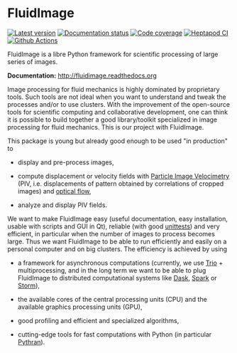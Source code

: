 FluidImage
==========

[![Latest version](https://img.shields.io/pypi/v/fluidimage.svg)](https://pypi.python.org/pypi/fluidimage/)
[![Documentation status](https://readthedocs.org/projects/fluidimage/badge/?version=latest)](http://fluidimage.readthedocs.org)
[![Code coverage](https://codecov.io/gh/fluiddyn/fluidimage/branch/branch%2Fdefault/graph/badge.svg)](https://codecov.io/gh/fluiddyn/fluidimage/branch/branch%2Fdefault/)
[![Heptapod CI](https://foss.heptapod.net/fluiddyn/fluidimage/badges/branch/default/pipeline.svg)](https://foss.heptapod.net/fluiddyn/fluidimage/-/pipelines)
[![Github Actions](https://github.com/fluiddyn/fluidimage/actions/workflows/ci.yml/badge.svg?branch=branch/default)](https://github.com/fluiddyn/fluidimage/actions)

FluidImage is a libre Python framework for scientific processing of
large series of images.

**Documentation:** <http://fluidimage.readthedocs.org>

Image processing for fluid mechanics is highly dominated by proprietary
tools. Such tools are not ideal when you want to understand and tweak
the processes and/or to use clusters. With the improvement of the
open-source tools for scientific computing and collaborative
development, one can think it is possible to build together a good
library/toolkit specialized in image processing for fluid mechanics.
This is our project with FluidImage.

This package is young but already good enough to be used "in
production" to

- display and pre-process images,

- compute displacement or velocity fields with [Particle Image
  Velocimetry](https://en.wikipedia.org/wiki/Particle_image_velocimetry%20(PIV))
  (PIV, i.e. displacements of pattern obtained by correlations of
  cropped images) and [optical
  flow](https://en.wikipedia.org/wiki/Optical_flow),

- analyze and display PIV fields.

We want to make FluidImage easy (useful documentation, easy
installation, usable with scripts and GUI in Qt), reliable (with good
[unittests](https://codecov.io/gh/fluiddyn/fluidimage/)) and very
efficient, in particular when the number of images to process becomes
large. Thus we want FluidImage to be able to run efficiently and easily
on a personal computer and on big clusters. The efficiency is achieved
by using

- a framework for asynchronous computations (currently, we use
  [Trio](https://trio.readthedocs.io) + multiprocessing, and in the
  long term we want to be able to plug FluidImage to distributed
  computational systems like [Dask](http://dask.pydata.org),
  [Spark](https://spark.apache.org/) or
  [Storm](http://storm.apache.org/)),

- the available cores of the central processing units (CPU) and the
  available graphics processing units (GPU),

- good profiling and efficient and specialized algorithms,

- cutting-edge tools for fast computations with Python (in particular
  [Pythran](https://pythonhosted.org/pythran/)).
